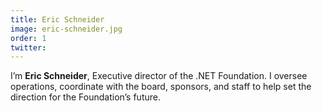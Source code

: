 ```yaml
---
title: Eric Schneider
image: eric-schneider.jpg
order: 1
twitter: 
---
```


I’m **Eric Schneider**, Executive director of the .NET Foundation. I oversee operations, coordinate with the board, sponsors, and staff to help set the direction for the Foundation’s future.

